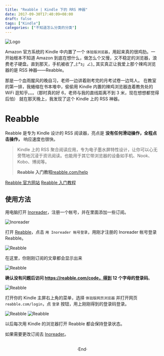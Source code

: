 ```yaml
---
title: "Reabble | Kindle 下的 RRS 神器"
date: 2017-09-30T17:40:09+08:00
draft: false
tags: ["Kindle"]
categories: ["不知道怎么分类的分类"]
---
```


<img src="https://mogeko.github.io/blog-images/008/logo.png"  alt="Logo"  style="border:0" />

Amazon 官方系统的 Kindle 中内置了一个 `体验版浏览器`，用起来真的很鸡肋。一开始根本不知道 Amazon 到底在想什么，做怎么个又慢，又不稳定的浏览器，浪费老子硬盘。直到那天，手机被收了_(:°з」∠)_
其实真正让我爱上那个辣鸡浏览器的是 RSS 神器——Reabble。

那是一个血雨腥风的晚自习，老师一边讲着刚考完的月考试卷一边骂人。
在教室的第一排，我蜷缩在书本堆中，偷偷用 Kindle 内置的辣鸡浏览器连着教务处的 WiFi 逛知乎。。。（那时真的好 6，老师与我的直线距离不到 3 米，现在想想都觉得后怕）
就在那天晚上，我发现了这个 Kindle 上的 RSS 神器。

<!-- more -->

# Reabble

Reabble 是专为 Kindle 设计的 RSS 阅读器，亮点是 **没有任何滑动操作，全程点击操作，** 响应速度也很快。

> Kindle 上的 RSS 聚合阅读应用，专为电子墨水屏特性设计，让你可以心无旁骛地沉浸于资讯阅读。也能用于其它带浏览器的设备如手机、Nook、Kobo、博阅等。
>
> **Reabble 入门教程**[reabble.com/help](https://reabble.com/help)

[Reabble 官方网站](https://reabble.com/)
[Reabble 入门教程](https://reabble.com/help)

## 使用方法

用电脑打开 [Inoreader](https://inoreader.com/)，注册一个帐号，并在里面添加一些订阅。

<img alt="Inoreader" src="https://mogeko.github.io/blog-images/008/inoreader.png">

打开 [Reabble](https://reabble.com/)，点击 `用 Inoreader 帐号登录`，用刚才注册的 Inoreader 帐号登录 Reabble。

<img alt="Reabble" src="https://mogeko.github.io/blog-images/008/reabble_1.png">

在这里，你刚刚订阅的文章都会显示出来

<img alt="Reabble" src="https://mogeko.github.io/blog-images/008/reabble_2.png">

**确认没有问题后访问 https://reabble.com/code，得到 12 个字母的登录码**。

<img alt="Reabble" src="https://mogeko.github.io/blog-images/008/reabble_3.png">

打开你的 Kindle 主屏右上角的菜单，选择 `体验版网页浏览器` 并打开网页 `reabble.com/login`，点 `登录` 按钮，用上刚刚得到的登录码登录。

<img alt="Reabble" src="https://mogeko.github.io/blog-images/008/reabble_4.png">

<img alt="Reabble" src="https://mogeko.github.io/blog-images/008/reabble_5.png">

以后每次用 Kindle 的浏览器打开 Reabble 都会保持登录状态。

如果需要更改订阅去 [Inoreader](https://www.inoreader.com/)。



<br>

<center>  ·End·  </center>